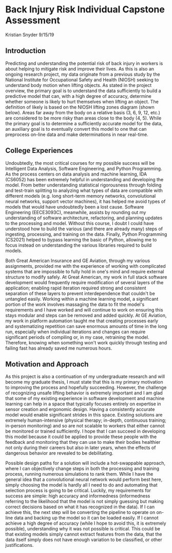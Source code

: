 # Back Injury Risk Individual Capstone Assessment

Kristian Snyder 9/15/19

## Introduction
 
Predicting and understanding the potential risk of back injury in workers is
about helping to mitigate risk and improve their lives. As this is also an
ongoing research project, my data originate from a previous study by the
National Institute for Occupational Safety and Health (NIOSH) seeking to
understand body motion when lifting objects. As stated in the project overview,
the primary goal is to understand the data sufficiently to build a predictive
model that can, with a high degree of accuracy, determine whether someone is
likely to hurt themselves when lifting an object. The definition of likely is
based on the NIOSH lifting zones diagram (shown below). Areas far away from the
body on a relative basis (3, 6, 9, 12, etc.) are considered to be more risky
than areas close to the body (4, 5). While the primary goal is to determine a
sufficiently accurate model for the data, an auxiliary goal is to eventually
convert this model to one that can preprocess on-line data and make
determinations in near real-time.

## College Experiences
 
Undoubtedly, the most critical courses for my possible success will be
Intelligent Data Analysis, Software Engineering, and Python Programming. As the
process centers on data analysis and machine learning, IDA (CS6052) has been
extremely helpful in understanding and developing the model. From better
understanding statistical rigorousness through folding and test-train splitting
to analyzing what types of data are compatible with different models (e.g. long
short-term memory networks, convolutional neural networks, support vector
machines), it has helped me avoid types of models that would have undoubtedly
been a lost cause. Software Engineering (EECE3093C), meanwhile, assists by
rounding out my understanding of software architecture, refactoring, and
planning updates to the processing and model. Without this course, I doubt I
could have understood how to build the various (and there are already many)
steps of ingesting, processing, and training on the data. Finally, Python
Programming (CS2021) helped to bypass learning the basic of Python, allowing me
to focus instead on understanding the various libraries required to build
models.

Both Great American Insurance and GE Aviation, through my various assignments,
provided me with the experience of working with complicated systems that are
impossible to fully hold in one's mind and require external structure to modify
safely. At Great American, my work in full stack software development would
frequently require modification of several layers of the application; enabling
rapid iteration required strong and consistent separation of these layers to
prevent interdependence that couldn't be untangled easily. Working within a
machine learning model, a significant portion of the work involves massaging the
data to fit the model's requirements and I have worked and will continue to work
on ensuring this stays modular and steps can be removed and added quickly. At GE
Aviation, my work in platform automation taught me that creating processes early
and systematizing repetition can save enormous amounts of time in the long run,
especially when individual iterations and changes can require significant
periods of compiling or, in my case, retraining the model. Therefore, knowing
when something won't work quickly through testing and failing fast has already
saved me numerous hours.

## Motivation and Approach
 
As this project is also a continuation of my undergraduate research and will
become my graduate thesis, I must state that this is my primary motivation to
improving the process and hopefully succeeding. However, the challenge of
recognizing unsafe lifting behavior is extremely important and I am glad that
some of my existing experience in software development and machine learning can
help in a space that typically focuses entirely on expertise in sensor creation
and ergonomic design. Having a consistently accurate model would enable
significant strides in this space. Existing solutions are extremely
human-intensive (physical therapy; in-depth, continuous training; in-person
monitoring) and so are not scalable to workers that either cannot be monitored
or trained sufficiently. I hope that I can succeed in developing this model
because it could be applied to provide these people with the feedback and
monitoring that they can use to make their bodies healthier not only during
their careers but also in later years, when the effects of dangerous behavior
are revealed to be debilitating.

Possible design paths for a solution will include a hot-swappable approach,
where I can objectively change steps in both the processing and training
process, running numerous simulations to rank them. While I have the general
idea that a convolutional neural network would perform best here, simply
choosing the model is hardly all I need to do and automating that selection
process is going to be critical. Luckily, my requirements for success are
simple: high accuracy and informedness (informedness referring to the likelihood
that the model is not simply guessing but making correct decisions based on what
it has recognized in the data). If I can achieve this, the next step will be
converting the pipeline to operate on on-line data and backing up the model so
it can be loaded easily. If I cannot achieve a high degree of accuracy (while I
hope to avoid this, it is extremely possible), understanding why it was not
possible is critical. This could be that existing models simply cannot extract
features from the data, that the data itself simply does not have enough
variation to be classified, or other justifications.